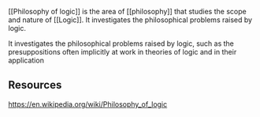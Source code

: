 [[Philosophy of logic]] is the area of [[philosophy]] that studies the scope and nature of [[Logic]]. It investigates the philosophical problems raised by logic.

It investigates the philosophical problems raised by logic, such as the presuppositions often implicitly at work in theories of logic and in their application

## Resources
https://en.wikipedia.org/wiki/Philosophy_of_logic